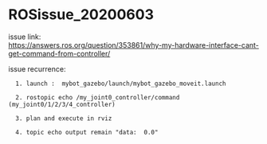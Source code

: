 # ROSissue_20200603


issue link:  
       https://answers.ros.org/question/353861/why-my-hardware-interface-cant-get-command-from-controller/
       

issue recurrence:

      1. launch :  mybot_gazebo/launch/mybot_gazebo_moveit.launch
      
      2. rostopic echo /my_joint0_controller/command  (my_joint0/1/2/3/4_controller)
      
      3. plan and execute in rviz
      
      4. topic echo output remain "data:  0.0"


